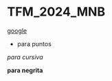 # TFM_2024_MNB

[google](https://www.google.com/search?q=google&oq=google&gs_lcrp=EgZjaHJvbWUqBwgAEAAYjwIyBwgAEAAYjwIyEwgBEC4YgwEYxwEYsQMY0QMYgAQyBggCEEUYOzIGCAMQRRg8MgYIBBBFGDwyBggFEEUYPDIGCAYQRRg8MgYIBxBFGEHSAQgxMTEzajBqN6gCALACAA&sourceid=chrome&ie=UTF-8)

- para puntos

*para cursiva*

**para negrita**
